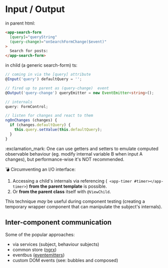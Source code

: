 # Input / Output

in parent html:

```html
<app-search-form
  [query]="queryString"
  (query-change)="onSearchFormChange($event)"
>
  Search for posts:
</app-search-form>
```

in child (a generic search-form) ts:

```typescript
// coming in via the [query] attribute
@Input('query') defaultQuery = '';

// fired up to parent as (query-change)  event
@Output('query-change') queryEmitter = new EventEmitter<string>();

// internals
query: FormControl;

// listen for changes and react to them
ngOnChanges (changes) {
  if (changes.defaultQuery) {
    this.query.setValue(this.defaultQuery);
  }
}
```

:exclamation_mark: One can use getters and setters to emulate computed observable behaviour (eg. modify internal variable B when input A changes), but performance-wise it's NOT recommended.

:bomb: Circumventing an I/O interface:

1. Accessing a child's internals via referencing (` <app-timer #timer></app-timer>`) **from the parent template** is possible.
2. Or **from the parent class** itself with `@ViewChild`.

This technique _may_ be useful during component testing (creating a temporary wrapper component that can manipulate the subject's internals).

## Inter-component communication

Some of the popular approaches:

- via services (subject, behaviour subjects)
- common store ([ngrx](https://github.com/ngrx/store))
- eventbus ([eventemitters](https://nodejs.org/api/events.html))
- custom DOM events (see: bubbles and composed) 

